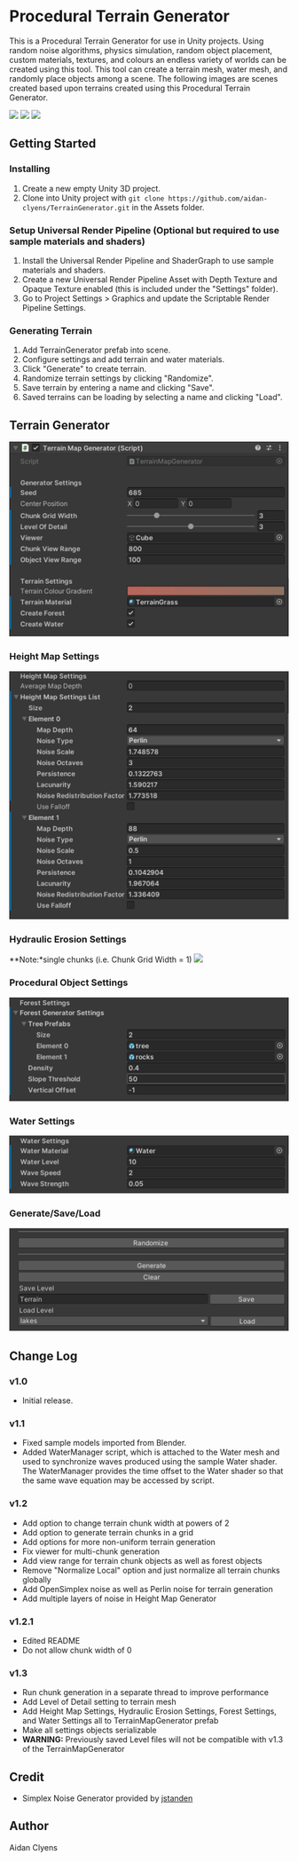# Procedural Terrain Generator
This is a Procedural Terrain Generator for use in Unity projects. Using random noise algorithms, physics simulation, random object placement, custom materials, textures, and colours an endless variety of worlds can be created using this tool. This tool can create a terrain mesh, water mesh, and randomly place objects among a scene. The following images are scenes created based upon terrains created using this Procedural Terrain Generator.

![](Images/forest.png)
![](Images/desert.png)
![](Images/campfire.png)

## Getting Started
### Installing
1. Create a new empty Unity 3D project.
2. Clone into Unity project with `git clone https://github.com/aidan-clyens/TerrainGenerator.git` in the Assets folder.

### Setup Universal Render Pipeline (Optional but required to use sample materials and shaders)
1. Install the Universal Render Pipeline and ShaderGraph to use sample materials and shaders.
2. Create a new Universal Render Pipeline Asset with Depth Texture and Opaque Texture enabled (this is included under the "Settings" folder).
3. Go to Project Settings > Graphics and update the Scriptable Render Pipeline Settings.

### Generating Terrain
1. Add TerrainGenerator prefab into scene.
2. Configure settings and add terrain and water materials.
3. Click "Generate" to create terrain.
4. Randomize terrain settings by clicking "Randomize".
5. Save terrain by entering a name and clicking "Save".
6. Saved terrains can be loading by selecting a name and clicking "Load".

## Terrain Generator
![](Images/TerrainSettings.png)

### Height Map Settings
![](Images/HeightMapSettings.png)

### Hydraulic Erosion Settings
**Note:*single chunks (i.e. Chunk Grid Width = 1)
![](HydraulicErosion.png)

### Procedural Object Settings
![](Images/ForestSettings.png)

### Water Settings
![](Images/WaterSettings.png)

### Generate/Save/Load
![](Images/TerrainSettingsButtons.png)

## Change Log
### v1.0
- Initial release.

### v1.1
- Fixed sample models imported from Blender.
- Added WaterManager script, which is attached to the Water mesh and used to synchronize waves produced using the sample Water shader. The WaterManager provides the time offset to the Water shader so that the same wave equation may be accessed by script.

### v1.2
- Add option to change terrain chunk width at powers of 2
- Add option to generate terrain chunks in a grid
- Add options for more non-uniform terrain generation
- Fix viewer for multi-chunk generation
- Add view range for terrain chunk objects as well as forest objects
- Remove "Normalize Local" option and just normalize all terrain chunks globally
- Add OpenSimplex noise as well as Perlin noise for terrain generation
- Add multiple layers of noise in Height Map Generator

### v1.2.1
- Edited README
- Do not allow chunk width of 0

### v1.3
- Run chunk generation in a separate thread to improve performance
- Add Level of Detail setting to terrain mesh
- Add Height Map Settings, Hydraulic Erosion Settings, Forest Settings, and Water Settings all to TerrainMapGenerator prefab
- Make all settings objects serializable
- **WARNING:** Previously saved Level files will not be compatible with v1.3 of the TerrainMapGenerator

## Credit
- Simplex Noise Generator provided by [jstanden](https://gist.github.com/jstanden/1489447)

## Author
Aidan Clyens
